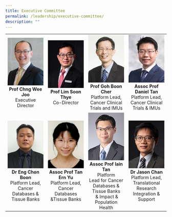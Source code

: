 ```yaml
---
title: Executive Committee
permalink: /leadership/executive-committee/
description: ""
---
```

<table>
	<tbody>
		<tr height="180">
			<td width="25%">
				<img src="/images/Leaders/prof%20chng%20wee%20joo.png">
				<div align="center"><b>Prof Chng Wee Joo</b></div>
				<div align="center">Executive Director</div>
			</td>
			<td width="25%">
				<img src="/images/Leaders/prof%20lim%20soon%20thye.png">
				<div align="center"><b>Prof Lim Soon Thye</b></div>
				<div align="center">Co-Director</div>
			</td>
			<td width="25%">
				<img src="/images/Leaders/prof-goh-boon-cher.png">
				<div align="center"><b>Prof Goh Boon Cher</b></div>
				<div align="center">Platform Lead, Cancer Clinical Trials and IMUs</div>
			</td>
			<td width="25%">
				<img src="/images/Leaders/daniel-tan-shao-weng.png">
				<div align="center"><b>Assoc Prof Daniel Tan</b></div>
				<div align="center">Platform Lead, Cancer Clinical Trials &amp; IMUs</div>
			</td>
		</tr>
		<tr><!-- Second Row -->
			<td width="25%"><!-- Table 1 -->
				<img src="/images/Leaders/dr-eng-chon-boon.png">
				<div align="center"><b>Dr Eng Chon Boon</b></div>
				<div align="center">Platform Lead, Cancer Databases &amp; Tissue Banks</div>
			</td>
			<td width="25%"><!-- Table 2 -->
				<img src="/images/Leaders/tan-ern-yu.png">
				<div align="center"><b>Assoc Prof Tan Ern Yu</b></div>
				<div align="center">Platform Lead, Cancer Databases &amp;Tissue Banks</div>
			</td>
			<td width="25%"><!-- Table 3 -->
				<img src="/images/Leaders/assoc-prof-tan-bee-huat.png">
				<div align="center"><b>Assoc Prof Iain Tan</b></div>
				<div align="center">Platform Lead&nbsp;for&nbsp;Cancer Databases &amp; Tissue Banks &nbsp;&amp;&nbsp;Impact &amp; Population Health</div>
			</td>
			<td width="25%"><!-- Table 4 -->
				<img src="/images/Leaders/dr-jason-chan.png">
				<div align="center"><b>Dr Jason Chan</b></div>
				<div align="center">Platform Lead, Translational Research Integration &amp; Support</div>
			</td>
		</tr>
	</tbody>
</table>